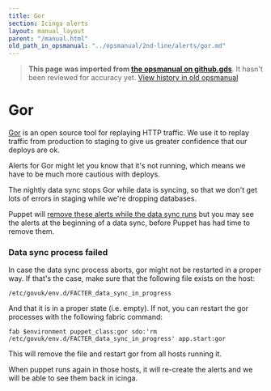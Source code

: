 ```yaml
---
title: Gor
section: Icinga alerts
layout: manual_layout
parent: "/manual.html"
old_path_in_opsmanual: "../opsmanual/2nd-line/alerts/gor.md"
---
```




> **This page was imported from [the opsmanual on github.gds](https://github.gds/gds/opsmanual)**.
It hasn't been reviewed for accuracy yet.
[View history in old opsmanual](https://github.gds/gds/opsmanual/tree/master/2nd-line/alerts/gor.md)


# Gor

[Gor][gor-gh] is an open source tool for replaying HTTP traffic. We use it to
replay traffic from production to staging to give us greater confidence that
our deploys are ok.

Alerts for Gor might let you know that it's not running, which means we have
to be much more cautious with deploys.

The nightly data sync stops Gor while data is syncing, so that we don't get
lots of errors in staging while we're dropping databases.

Puppet will [remove these alerts while the data sync runs][govuk-gor-data-sync]
but you may see the alerts at the beginning of a data sync, before Puppet has
had time to remove them.

### Data sync process failed

In case the data sync process aborts, gor might not be restarted in a proper
way. If that's the case, make sure that the following file exists on the host:

```
/etc/govuk/env.d/FACTER_data_sync_in_progress
```

And that it is in a proper state (i.e. empty). If not, you can restart the gor
processes with the following fabric command:

```
fab $environment puppet_class:gor sdo:'rm /etc/govuk/env.d/FACTER_data_sync_in_progress' app.start:gor
```

This will remove the file and restart gor from all hosts running it.

When puppet runs again in those hosts, it will re-create the alerts and we will be
able to see them back in icinga.

[gor-gh]: https://github.com/buger/gor/
[govuk-gor-data-sync]: https://github.com/alphagov/govuk-puppet/blob/06dd008d09/modules/govuk_gor/manifests/init.pp#L50

